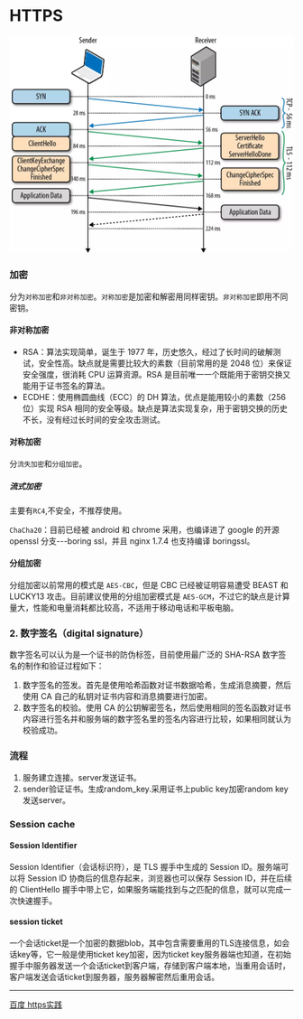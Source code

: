 # HTTPS
<!-- :Tech:Theory:HTTP: -->

![流程图](https://raw.githubusercontent.com/e1nfalda/IAaFaJdFLzSk/ignore/uPic/image-20200922142313775.png)

### 加密

分为`对称加密`和`非对称加密`。`对称加密`是加密和解密用同样密钥。`非对称加密`即用不同密钥。

#### 非对称加密

- RSA：算法实现简单，诞生于 1977 年，历史悠久，经过了长时间的破解测试，安全性高。缺点就是需要比较大的素数（目前常用的是 2048 位）来保证安全强度，很消耗 CPU 运算资源。RSA 是目前唯一一个既能用于密钥交换又能用于证书签名的算法。
- ECDHE：使用椭圆曲线（ECC）的 DH 算法，优点是能用较小的素数（256 位）实现 RSA 相同的安全等级。缺点是算法实现复杂，用于密钥交换的历史不长，没有经过长时间的安全攻击测试。

#### 对称加密

分`流失加密`和`分组加密`。

##### 流式加密

主要有`RC4`,不安全，不推荐使用。

`ChaCha20`：目前已经被 android 和 chrome 采用，也编译进了 google 的开源 openssl 分支---boring ssl，并且 nginx 1.7.4 也支持编译 boringssl。

#### 分组加密

分组加密以前常用的模式是 `AES-CBC`，但是 CBC 已经被证明容易遭受 BEAST 和 LUCKY13 攻击。目前建议使用的分组加密模式是 `AES-GCM`，不过它的缺点是计算量大，性能和电量消耗都比较高，不适用于移动电话和平板电脑。

### 2. 数字签名（digital signature）

数字签名可以认为是一个证书的防伪标签，目前使用最广泛的 SHA-RSA 数字签名的制作和验证过程如下：

1. 数字签名的签发。首先是使用哈希函数对证书数据哈希，生成消息摘要，然后使用 CA 自己的私钥对证书内容和消息摘要进行加密。
2. 数字签名的校验。使用 CA 的公钥解密签名，然后使用相同的签名函数对证书内容进行签名并和服务端的数字签名里的签名内容进行比较，如果相同就认为校验成功。

### 流程

1. 服务建立连接。server发送证书。
2. sender验证证书。生成random_key.采用证书上public key加密random key 发送server。

### Session cache

#### Session Identifier

Session Identifier（会话标识符），是 TLS 握手中生成的 Session ID。服务端可以将 Session ID 协商后的信息存起来，浏览器也可以保存 Session ID，并在后续的 ClientHello 握手中带上它，如果服务端能找到与之匹配的信息，就可以完成一次快速握手。

#### session ticket

一个会话ticket是一个加密的数据blob，其中包含需要重用的TLS连接信息，如会话key等，它一般是使用ticket key加密，因为ticket key服务器端也知道，在初始握手中服务器发送一个会话ticket到客户端，存储到客户端本地，当重用会话时，客户端发送会话ticket到服务器，服务器解密然后重用会话。

--------

[百度 https实践](https://developer.baidu.com/resources/online/doc/security/https-pratice-1.html)

